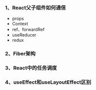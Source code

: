 ### 1、React父子组件如何通信
- props
- Context
- ref、forwardRef
- useReducer
- redux
### 2、Fiber架构

### 3、React中的任务调度

### 4、useEffect和useLayoutEffect区别